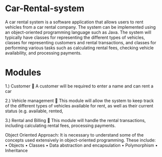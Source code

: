 # Car-Rental-system
A car rental system is a software application that allows users to rent vehicles from a car rental company. The system can be implemented using an object-oriented programming language such as Java. The system will typically have classes for representing the different types of vehicles, classes for representing customers and rental transactions, and classes for performing various tasks such as calculating rental fees, checking vehicle availability, and processing payments.
 # Modules
1.)	Customer
	A customer will be required to enter a name and can rent a car

2.)	Vehicle management
	This module will allow the system to keep track of the different types of vehicles available for rent, as well as their current status (e.g. available, rented,

3.)	Rental and Billing
	This module will handle the rental transactions, including calculating rental fees, processing payments.

Object Oriented Approach:
It is necessary to understand some of the concepts used
extensively in object-oriented programming. These include:
• Objects
• Classes
• Data abstraction and encapsulation
• Polymorphism
• Inheritance




